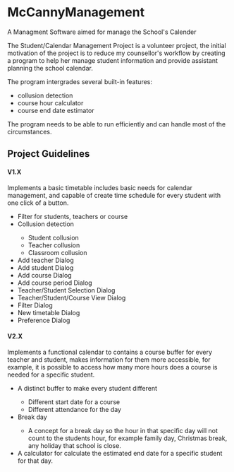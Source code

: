 # McCannyManagement
A Managment Software aimed for manage the School's Calender

The Student/Calendar Management Project is a volunteer project, 
the initial motivation of the project is to reduce my counsellor's 
workflow by creating a program to help her manage student information 
and provide assistant planning the school calendar. 

The program intergrades several built-in features:
<ul>
<li>collusion detection</li>
<li>course hour calculator</li>
<li>course end date estimator</li>
</ul>

The program needs to be able to run efficiently and can handle most of the circumstances. 

<h2>Project Guidelines</h2>

<h4>V1.X</h4>
<p>Implements a basic timetable includes basic needs for calendar management, and capable of create time schedule for every student with one click of a button.</p>
<ul>
<li>Filter for students, teachers or course</li>
<li>Collusion detection</li>
<ul>
	<li>Student collusion</li>
	<li>Teacher collusion</li>
	<li>Classroom collusion</li>
</ul>
<li>Add teacher Dialog</li>
<li>Add student Dialog</li>
<li>Add course Dialog</li>
<li>Add course period Dialog</li>
<li>Teacher/Student Selection Dialog</li>
<li>Teacher/Student/Course View Dialog</li>
<li>Filter Dialog</li>
<li>New timetable Dialog</li>
<li>Preference Dialog</li>
</ul>

<h4>V2.X</h4>

<p>Implements a functional calendar to contains a course buffer for every teacher and student, makes information for them more accessible, for example, it is possible to access how many more hours does a course is needed for a specific student.</p>
<ul>
<li>A distinct buffer to make every student different</li>
<ul>
	<li>Different start date for a course</li>
	<li>Different attendance for the day</li>
</ul>
<li>Break day</li>
<ul>
<li>A concept for a break day so the hour in that specific day will not count to the students hour, for example family day, Christmas break, any holiday that school is close.</li>
</ul>
<li>A calculator for calculate the estimated end date for a specific student for that day.</li>
</ul>

